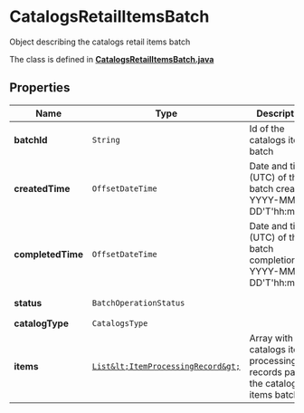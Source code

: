 

# CatalogsRetailItemsBatch

Object describing the catalogs retail items batch

The class is defined in **[CatalogsRetailItemsBatch.java](../../src/main/java/org/openapitools/model/CatalogsRetailItemsBatch.java)**

## Properties

Name | Type | Description | Notes
------------ | ------------- | ------------- | -------------
**batchId** | `String` | Id of the catalogs items batch |  [optional property]
**createdTime** | `OffsetDateTime` | Date and time (UTC) of the batch creation: YYYY-MM-DD&#39;T&#39;hh:mm:ss |  [optional property] [readonly property]
**completedTime** | `OffsetDateTime` | Date and time (UTC) of the batch completion: YYYY-MM-DD&#39;T&#39;hh:mm:ss |  [optional property] [readonly property]
**status** | `BatchOperationStatus` |  |  [optional property]
**catalogType** | `CatalogsType` |  | 
**items** | [`List&lt;ItemProcessingRecord&gt;`](ItemProcessingRecord.md) | Array with the catalogs items processing records part of the catalogs items batch |  [optional property]








